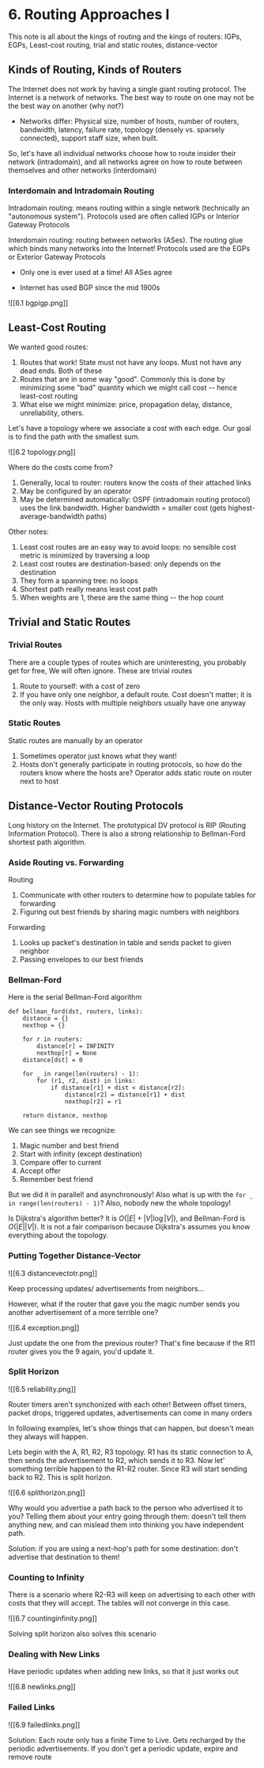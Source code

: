 # 6. Routing Approaches I
This note is all about the kings of routing and the kings of routers: IGPs, EGPs, Least-cost routing, trial and static routes, distance-vector

## Kinds of Routing, Kinds of Routers
The Internet does not work by having a single giant routing protocol. The Internet is a network of networks. The best way to route on one may not be the best way  on another (why not?)

- Networks differ: Physical size, number of hosts, number of routers, bandwidth, latency, failure rate, topology (densely vs. sparsely connected), support staff size, when built.

So, let's have all individual networks choose how to route insider their network (intradomain), and all networks agree on how to route between themselves and other networks (interdomain)

### Interdomain and Intradomain Routing
Intradomain routing: means routing within a single network (technically an "autonomous system"). Protocols used are often called IGPs or Interior Gateway Protocols

Interdomain routing: routing between networks (ASes). The routing glue which binds many networks into the Internet! Protocols used are the EGPs or Exterior Gateway Protocols

- Only one is ever used at a time! All ASes agree

- Internet has used BGP since the mid 1900s

![[6.1 bgpigp.png]]

## Least-Cost Routing
We wanted good routes:
1. Routes that work! State must not have any loops. Must not have any dead ends. Both of these
2. Routes that are in some way "good". Commonly this is done by minimizing some "bad" quantity which we might call cost -- hence least-cost routing
3. What else we might minimize: price, propagation delay, distance, unreliability, others.

Let's have a topology where we associate a cost with each edge. Our goal is to find the path with the smallest sum.

![[6.2 topology.png]]

Where do the costs come from?
1. Generally, local to router: routers know the costs of their attached links
2. May be configured by an operator
3. May be determined automatically: OSPF (intradomain routing protocol) uses the link bandwidth. Higher bandwidth = smaller cost (gets highest-average-bandwidth paths)

Other notes:
1. Least cost routes are an easy way to avoid loops: no sensible cost metric is minimized by traversing a loop
2. Least cost routes are destination-based: only depends on the destination
3. They form a spanning tree: no loops
4. Shortest path really means least cost path
5. When weights are 1, these are the same thing -- the hop count

## Trivial and Static Routes
### Trivial Routes
There are a couple types of routes which are uninteresting, you probably get for free, We will often ignore. These are trivial routes
1. Route to yourself: with a cost of zero
2. If you have only one neighbor, a default route. Cost doesn't matter; it is the only way. Hosts with multiple neighbors usually have one anyway

### Static Routes
Static routes are manually by an operator
1. Sometimes operator just knows what they want!
2. Hosts don't generally participate in routing protocols, so how do the routers know where the hosts are? Operator adds static route on router next to host

## Distance-Vector Routing Protocols
Long history on the Internet. The prototypical DV protocol is RIP (Routing Information Protocol). There is also a strong relationship to Bellman-Ford shortest path algorithm.

### Aside Routing vs. Forwarding
Routing
1. Communicate with other routers to determine how to populate tables for forwarding
2. Figuring out best friends by sharing magic numbers with neighbors

Forwarding
1. Looks up packet's destination in table and sends packet to given neighbor
2. Passing envelopes to our best friends

### Bellman-Ford
Here is the serial Bellman-Ford algorithm

```
def bellman_ford(dst, routers, links):
	distance = {}
	nexthop = {}

	for r in routers:
		distance[r] = INFINITY
		nexthop[r] = None
	distance[dst] = 0

	for _ in range(len(routers) - 1):
		for (r1, r2, dist) in links:
			if distance[r1] + dist < distance[r2]:
				distance[r2] = distance[r1] + dist
				nexthop[r2] = r1

	return distance, nexthop
```

We can see things we recognize:
1. Magic number and best friend
2. Start with infinity (except destination)
3. Compare offer to current
4. Accept offer
5. Remember best friend

But we did it in parallel! and asynchronously! Also what is up with the `for _ in range(len(routers) - 1)`? Also, nobody new the whole topology!

Is Dijkstra's algorithm better? It is $O(|E| + |V|\log |V|)$, and Bellman-Ford is $O(|E||V|)$. It is not a fair comparison because Dijkstra's assumes you know everything about the topology. 

### Putting Together Distance-Vector

![[6.3 distancevectotr.png]]

Keep processing updates/ advertisements from neighbors...

However, what if the router that gave you the magic number sends you another advertisement of a more terrible one?

![[6.4 exception.png]]

Just update the one from the previous router? That's fine because if the R11 router gives you the 9 again, you'd update it.

### Split Horizon

![[6.5 reliability.png]]

Router timers aren't synchonized with each other! Between offset timers, packet drops, triggered updates, advertisements can come in many orders

In following examples, let's show things that can happen, but doesn't mean they always will happen.

Lets begin with the A, R1, R2, R3 topology. R1 has its static connection to A, then sends the advertisement to R2, which sends it to R3. Now let' something terrible happen to the R1-R2 router. Since R3 will start sending back to R2. This is split horizon.

![[6.6 splithorizon.png]]

Why would you advertise a path back to the person who advertised it to you? Telling them about your entry going through them: doesn't tell them anything new, and can mislead them into thinking you have independent path.

Solution: if you are using a next-hop's path for some destination: don't advertise that destination to them!

### Counting to Infinity
There is a scenario where R2-R3 will keep on advertising to each other with costs that they will accept. The tables will not converge in this case.

![[6.7 countinginfinity.png]]

Solving split horizon also solves this scenario

### Dealing with New Links
Have periodic updates when adding new links, so that it just works out

![[6.8 newlinks.png]]

### Failed Links

![[6.9 failedlinks.png]]

Solution: Each route only has a finite Time to Live. Gets recharged by the periodic advertisements. If you don't get a periodic update, expire and remove route